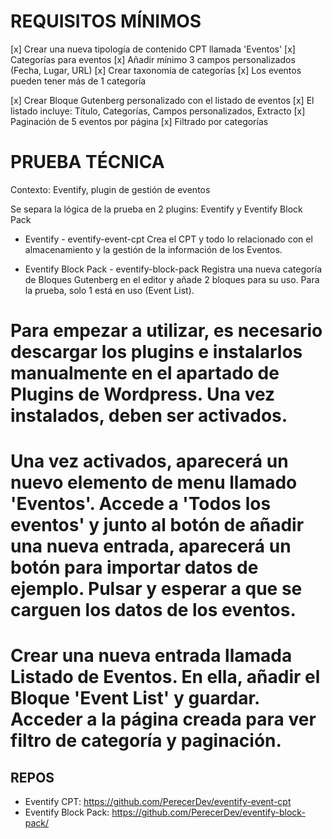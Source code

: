 # REQUISITOS MÍNIMOS

[x] Crear una nueva tipología de contenido CPT llamada 'Eventos'
[x] Categorías para eventos
[x] Añadir mínimo 3 campos personalizados (Fecha, Lugar, URL)
[x] Crear taxonomía de categorías
[x] Los eventos pueden tener más de 1 categoría

[x] Crear Bloque Gutenberg personalizado con el listado de eventos
[x] El listado incluye: Título, Categorías, Campos personalizados, Extracto
[x] Paginación de 5 eventos por página
[x] Filtrado por categorías


# PRUEBA TÉCNICA

Contexto:
Eventify, plugin de gestión de eventos

Se separa la lógica de la prueba en 2 plugins:
Eventify y Eventify Block Pack

* Eventify - eventify-event-cpt
Crea el CPT y todo lo relacionado con el almacenamiento y la gestión de la información de los Eventos.

* Eventify Block Pack - eventify-block-pack
Registra una nueva categoría de Bloques Gutenberg en el editor y añade 2 bloques para su uso.
Para la prueba, solo 1 está en uso (Event List).

# Para empezar a utilizar, es necesario descargar los plugins e instalarlos manualmente en el apartado de Plugins de Wordpress. Una vez instalados, deben ser activados.
# Una vez activados, aparecerá un nuevo elemento de menu llamado 'Eventos'. Accede a 'Todos los eventos' y junto al botón de añadir una nueva entrada, aparecerá un botón para importar datos de ejemplo. Pulsar y esperar a que se carguen los datos de los eventos.
# Crear una nueva entrada llamada Listado de Eventos. En ella, añadir el Bloque 'Event List' y guardar. Acceder a la página creada para ver filtro de categoría y paginación.

## REPOS
- Eventify CPT: https://github.com/PerecerDev/eventify-event-cpt
- Eventify Block Pack: https://github.com/PerecerDev/eventify-block-pack/
